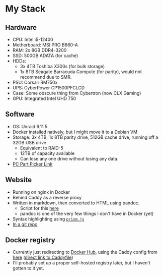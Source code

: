 # My Stack

## Hardware

- CPU: Intel i5-12400
- Motherboard: MSI PRO B660-A
- RAM: 2x 8GB DDR4-3200
- SSD: 500GB ADATA (for cache)
- HDDs:
  - 3x 4TB Toshiba X300s (for bulk storage)
  - 1x 8TB Seagate Barracuda Compute (for parity), would not recommend due to SMR.
- PSU: Corsair RM750x
- UPS: CyberPower CP1500PFCLCD
- Case: Some obscure thing from Cybertron (now CLX Gaming)
- GPU: Integrated Intel UHD 750

## Software

- OS: Unraid 6.11.5
- Docker installed natively, but I might move it to a Debian VM
- Storage: 3x 4TB, 1x 8TB parity drive, 512GB cache drive, running off a 32GB USB drive
  - Equivalent to RAID-5
  - 12TB of capacity available
  - Can lose any one drive without losing any data.
- [PC Part Picker Link](https://pcpartpicker.com/user/Cheap_Fleet/saved/pR82kL)

## Website

- Running on nginx in Docker
- Behind Caddy as a reverse proxy
- Written in markdown, then converted to HTML using pandoc.
  - Script for this [here](https://git.askiiart.net/askiiart/askiiart-net/src/branch/main/md2html.py)
  - pandoc is one of the very few things I don't have in Docker (yet)
- Syntax highlighting using [`prism.js`](https://prismjs.com)
- [In a git repo](https://git.askiiart.net/askiiart/askiiart-net)

## Docker registry

- Currently just redirecting to [Docker Hub](https://hub.docker.com/u/askiiart), using the Caddy config from [here](https://httptoolkit.com/blog/docker-image-registry-facade/) ([direct link to Caddyfile](https://github.com/httptoolkit/docker-registry-facade/blob/main/Caddyfile))
- I'll probably set up a proper self-hosted registry later, but I haven't gotten to it yet.
